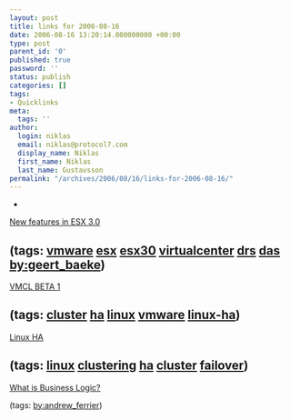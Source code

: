 ```yaml
---
layout: post
title: links for 2006-08-16
date: 2006-08-16 13:20:14.000000000 +00:00
type: post
parent_id: '0'
published: true
password: ''
status: publish
categories: []
tags:
- Quicklinks
meta:
  tags: ''
author:
  login: niklas
  email: niklas@protocol7.com
  display_name: Niklas
  first_name: Niklas
  last_name: Gustavsson
permalink: "/archives/2006/08/16/links-for-2006-08-16/"
---
```

- 
[New features in ESX 3.0](http://blog.baeke.info/blog/_archives/2006/3/23/1836968.html)

(tags: [vmware](http://del.icio.us/protocol7/vmware) [esx](http://del.icio.us/protocol7/esx) [esx30](http://del.icio.us/protocol7/esx30) [virtualcenter](http://del.icio.us/protocol7/virtualcenter) [drs](http://del.icio.us/protocol7/drs) [das](http://del.icio.us/protocol7/das) [by:geert\_baeke](http://del.icio.us/protocol7/by:geert_baeke))
- 
[VMCL BETA 1](http://www.vmts.net/vmcl.htm)

(tags: [cluster](http://del.icio.us/protocol7/cluster) [ha](http://del.icio.us/protocol7/ha) [linux](http://del.icio.us/protocol7/linux) [vmware](http://del.icio.us/protocol7/vmware) [linux-ha](http://del.icio.us/protocol7/linux-ha))
- 
[Linux HA](http://linux-ha.org/)

(tags: [linux](http://del.icio.us/protocol7/linux) [clustering](http://del.icio.us/protocol7/clustering) [ha](http://del.icio.us/protocol7/ha) [cluster](http://del.icio.us/protocol7/cluster) [failover](http://del.icio.us/protocol7/failover))
- 
[What is Business Logic?](http://www.new-destiny.co.uk/andrew/blog/2006/08/16/what-is-business-logic/)

(tags: [by:andrew\_ferrier](http://del.icio.us/protocol7/by:andrew_ferrier))
